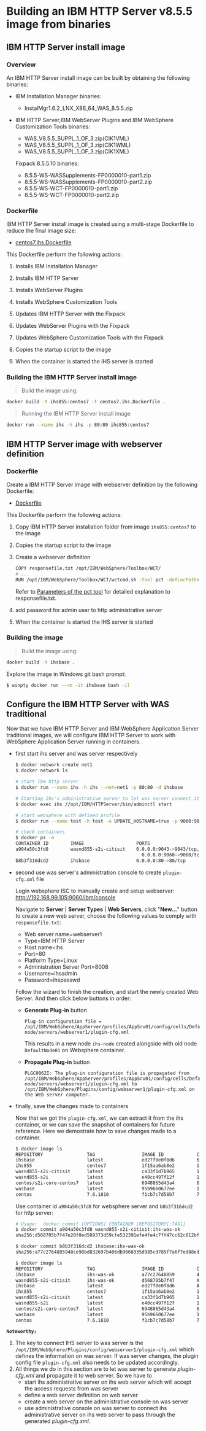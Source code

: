 # Building an IBM HTTP Server v8.5.5 image from binaries

## IBM HTTP Server install image

### Overview

An IBM HTTP Server install image can be built by obtaining the following binaries:
* IBM Installation Manager binaries:
  * InstalMgr1.6.2_LNX_X86_64_WAS_8.5.5.zip 

* IBM HTTP Server,IBM WebServer Plugins and IBM WebSphere Customization Tools binaries:
  * WAS_V8.5.5_SUPPL_1_OF_3.zip(CIK1VML)
  * WAS_V8.5.5_SUPPL_1_OF_3.zip(CIK1WML)
  * WAS_V8.5.5_SUPPL_1_OF_3.zip(CIK1XML)

  Fixpack 8.5.5.10 binaries:
  * 8.5.5-WS-WASSupplements-FP0000010-part1.zip
  * 8.5.5-WS-WASSupplements-FP0000010-part2.zip
  * 8.5.5-WS-WCT-FP0000010-part1.zip
  * 8.5.5-WS-WCT-FP0000010-part2.zip

### Dockerfile

IBM HTTP Server install image is created using a multi-stage Dockerfile to reduce the final image size:

* [centos7.ihs.Dockerfile](./install/centos7.ihs.Dockerfile)

This Dockerfile perform the following actions:
 
1. Installs IBM Installation Manager
2. Installs IBM HTTP Server 
3. Installs WebServer Plugins
4. Installs WebSphere Customization Tools
5. Updates IBM HTTP Server with the Fixpack
6. Updates WebServer Plugins with the Fixpack
7. Updates WebSphere Customization Tools with the Fixpack

8. Copies the startup script to the image
9. When the container is started the IHS server is started

### Building the IBM HTTP Server install image

> Build the image using:

```bash
docker build -t ihs855:centos7 -f centos7.ihs.Dockerfile .
```

> Running the IBM HTTP Server install image                                                               
```bash
docker run --name ihs -h ihs -p 80:80 ihs855:centos7          
```

## IBM HTTP Server image with webserver definition

### Dockerfile

Create a IBM HTTP Server image with webserver definition by the following Dockerfile:

* [Dockerfile](Dockerfile)

This Dockerfile perform the following actions:
 
1. Copy IBM HTTP Server installation folder from image `ihs855:centos7` to the image
2. Copies the startup script to the image
3. Create a webserver definition
    ```bash
    COPY responsefile.txt /opt/IBM/WebSphere/Toolbox/WCT/
    # ...
    RUN /opt/IBM/WebSphere/Toolbox/WCT/wctcmd.sh -tool pct -defLocPathname /opt/IBM/WebSphere/Plugins -defLocName loc1 -createDefinition -response /opt/IBM/WebSphere/Toolbox/WCT/responsefile.txt
    ```

    Refer to [Parameters of the pct tool](https://www.ibm.com/support/knowledgecenter/SSAW57_9.0.5/com.ibm.websphere.nd.multiplatform.doc/ae/tins_pctcl_using.html) for detailed explanation to responsefile.txt.
4. add password for admin user to http administrative server
5. When the container is started the IHS server is started

### Building the image

> Build the image using:

```bash
docker build -t ihsbase .
```

Explore the image in Windows git bash prompt:
```bash
$ winpty docker run --rm -it ihsbase bash -il
```

## Configure the IBM HTTP Server with WAS traditional

Now that we have IBM HTTP Server and IBM WebSphere Application Server traditional images, we will configure IBM HTTP Server to work with WebSphere Application Server running in containers.

* first start ihs server and was server respectively
    ```bash
    $ docker network create net1
    $ docker network ls

    # start ibm http server
    $ docker run --name ihs -h ihs --net=net1 -p 80:80 -d ihsbase
    
    # Starting ihs's administrative server to let was server connect it later
    $ docker exec ihs //opt/IBM/HTTPServer/bin/adminctl start

    # start websphere with defined profile
    $ docker run --name test -h test -e UPDATE_HOSTNAME=true -p 9060:9060 -p 9043:9043 --net=net1 -d wasnd855-s2i-citisit

    # check containers
    $ docker ps -a
    CONTAINER ID        IMAGE                   PORTS                                                   NAMES
    a904a50c3fd8        wasnd855-s2i-citisit    0.0.0.0:9043->9043/tcp, 9080/tcp,                       test
                                                  0.0.0.0:9060->9060/tcp, 9443/tcp      
    b8b3f316dcd2        ihsbase                 0.0.0.0:80->80/tcp                                      ihs
    ```

* second use was server's administration console to create `plugin-cfg.xml` file

    Login websphere ISC to manually create and setup webserver: http://192.168.99.105:9060/ibm/console
    
    Navigate to **Server** | **Server Types** | **Web Servers**, click "**New...**" button to create a new web server, choose the following values to comply with `responsefile.txt`:
    * Web server name=webserver1
    * Type=IBM HTTP Server
    * Host name=ihs
    * Port=80
    * Platform Type=Linux
    * Administration Server Port=8008
    * Username=ihsadmin
    * Password=ihspasswd

    Follow the wizard to finish the creation, and start the newly created Web Server. And then click below buttons in order:
    * **Generate Plug-in** button 
        ```
        Plug-in configuration file = /opt/IBM/WebSphere/AppServer/profiles/AppSrv01/config/cells/DefaultCell01/nodes/ihs-node/servers/webserver1/plugin-cfg.xml
        ```

        This results in a new node `ihs-node` created alongside with old node `DefaultNode01` on Websphere container.

    * **Propagate Plug-in** button
        ```
        PLGC0062I: The plug-in configuration file is propagated from /opt/IBM/WebSphere/AppServer/profiles/AppSrv01/config/cells/DefaultCell01/nodes/ihs-node/servers/webserver1/plugin-cfg.xml to /opt/IBM/WebSphere/Plugins/config/webserver1/plugin-cfg.xml on the Web server computer.
        ```

* finally, save the changes made to containers
    
    Now that we got the `plugin-cfg.xml`, we can extract it from the ihs container, or we can save the snapshot of containers for future reference. Here we demostrate how to save changes made to a container.

    ```bash
    $ docker image ls
    REPOSITORY                TAG                 IMAGE ID            CREATED             SIZE
    ihsbase                   latest              ed27f0e0f8d6        6 minutes ago       994MB
    ihs855                    centos7             1f15aa6ab8e2        16 hours ago        990MB
    wasnd855-s2i-citisit      latest              ca33f1d7b965        17 hours ago        3.47GB
    wasnd855-s2i              latest              e40cc497f12f        17 hours ago        1.94GB
    centos/s2i-core-centos7   latest              6948865d43a4        6 days ago          236MB
    wasbase                   latest              95b9660677ee        13 days ago         2.1GB
    centos                    7.6.1810            f1cb7c7d58b7        7 months ago        202MB
    ```

    Use container id `a904a50c3fd8` for websphere server and `b8b3f316dcd2` for http server:
    ```bash
    # Usage:  docker commit [OPTIONS] CONTAINER [REPOSITORY[:TAG]]
    $ docker commit a904a50c3fd8 wasnd855-s2i-citisit:ihs-was-ok
    sha256:d568705b7f47e28f8ed589373d59cfe532391efe4fe4c7ff47cc62c812bf5c00

    $ docker commit b8b3f316dcd2 ihsbase:ihs-was-ok
    sha256:a77c2764885948ce98bd832697b406db9668335d985cd785f7a6f7ed88edb108
    ```

    ```bash
    $ docker image ls
    REPOSITORY                TAG                 IMAGE ID            CREATED              SIZE
    ihsbase                   ihs-was-ok          a77c27648859        41 seconds ago       995MB
    wasnd855-s2i-citisit      ihs-was-ok          d568705b7f47        About a minute ago   4.21GB
    ihsbase                   latest              ed27f0e0f8d6        About an hour ago    994MB
    ihs855                    centos7             1f15aa6ab8e2        18 hours ago         990MB
    wasnd855-s2i-citisit      latest              ca33f1d7b965        18 hours ago         3.47GB
    wasnd855-s2i              latest              e40cc497f12f        18 hours ago         1.94GB
    centos/s2i-core-centos7   latest              6948865d43a4        6 days ago           236MB
    wasbase                   latest              95b9660677ee        13 days ago          2.1GB
    centos                    7.6.1810            f1cb7c7d58b7        7 months ago         202MB
    ```

**`Noteworthy:`** 
1. The key to connect IHS server to was server is the `/opt/IBM/WebSphere/Plugins/config/webserver1/plugin-cfg.xml` which defines the information on was server. If was server changes, the plugin config file `plugin-cfg.xml` also needs to be updated accordingly.
2. All things we do in this section are to let was server to generate _plugin-cfg.xml_ and propagate it to web server. So we have to 
    * start ihs administrative server on ihs web server which will accept the access requests from was server
    * define a web server definition on web server
    * create a web server on the administrative console on was server
    * use administrative console on was server to connect ihs administrative server on ihs web server to pass through the generated _plugin-cfg.xml_.